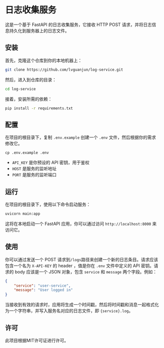 # 日志收集服务

这是一个基于 FastAPI 的日志收集服务，它接收 HTTP POST 请求，并将日志信息持久化到服务器上的日志文件。

## 安装

首先，克隆这个仓库到你的本地机器上：

```bash
git clone https://github.com/lvguanjun/log-service.git
```

然后，进入到仓库的目录：

```bash
cd log-service
```

接着，安装所需的依赖：

```bash
pip install -r requirements.txt
```

## 配置

在项目的根目录下，复制 `.env.example` 创建一个 `.env` 文件，然后根据你的需求修改它。

```env
cp .env.example .env
```

- `API_KEY` 是你预设的 API 密钥，用于鉴权
- `HOST` 是服务的监听地址
- `PORT` 是服务的监听端口

## 运行

在项目的根目录下，使用以下命令启动服务：

```bash
uvicorn main:app
```

这将在本地启动一个 FastAPI 应用，你可以通过访问 `http://localhost:8000` 来访问它。

## 使用

你可以通过发送一个 POST 请求到`/logs`路径来创建一个新的日志条目。请求应该包含一个名为 `X-API-KEY` 的 header ，值是你在 `.env` 文件中定义的 API 密钥。请求的 body 应该是一个 JSON 对象，包含 `service` 和 `message` 两个字段。例如：

```json
{
    "service": "user-service",
    "message": "User logged in"
}
```

当接收到有效的请求时，应用将生成一个时间戳，然后将时间戳和消息一起格式化为一个字符串，并写入服务名对应的日志文件，即 `{service}.log`。

## 许可

此项目根据MIT许可证进行许可。